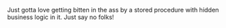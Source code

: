 <!--
id: 166191876
link: http://kevinisom.info/post/166191876/just-gotta-love-getting-bitten-in-the-ass-by-a
slug: just-gotta-love-getting-bitten-in-the-ass-by-a
date: Wed Aug 19 2009 15:08:44 GMT+1200 (NZST)
raw: {"blog_name":"kevinisom","id":166191876,"post_url":"http://kevinisom.info/post/166191876/just-gotta-love-getting-bitten-in-the-ass-by-a","slug":"just-gotta-love-getting-bitten-in-the-ass-by-a","type":"text","date":"2009-08-19 03:08:44 GMT","timestamp":1250651324,"state":"published","format":"html","reblog_key":"yb1wR6eN","tags":[],"short_url":"http://tmblr.co/Zw68Yy9v_C4","highlighted":[],"feed_item":"http://twitter.com/kev_nz/statuses/3393266242","from_feed_id":"650289","note_count":0,"title":null,"body":"<p>Just gotta love getting bitten in the ass by a stored procedure with hidden business logic in it. Just say no folks!</p>"}
publish: 2009-08-019
tags: 
title: null
-->


Just gotta love getting bitten in the ass by a stored procedure with
hidden business logic in it. Just say no folks!


